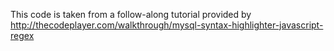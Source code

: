 This code is taken from a follow-along tutorial provided by http://thecodeplayer.com/walkthrough/mysql-syntax-highlighter-javascript-regex